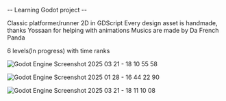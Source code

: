 -- Learning Godot project --

Classic platformer/runner 2D in GDScript
Every design asset is handmade, thanks Yossaan for helping with animations 
Musics are made by Da French Panda

6 levels(In progress) with time ranks


![Godot Engine Screenshot 2025 03 21 - 18 10 55 58](https://github.com/user-attachments/assets/c8cb1fc0-88f4-4ff4-a6e8-9f768d46993c)

![Godot Engine Screenshot 2025 01 28 - 16 44 22 90](https://github.com/user-attachments/assets/02063d0e-3b7a-4bfe-ace2-1c9eac3cd70d)

![Godot Engine Screenshot 2025 03 21 - 18 11 10 08](https://github.com/user-attachments/assets/c8cc6b97-8d19-45fc-8f7c-d9b4b57321de)

